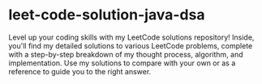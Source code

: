 # leet-code-solution-java-dsa
Level up your coding skills with my LeetCode solutions repository!  Inside, you'll find my detailed solutions to various LeetCode problems, complete with a step-by-step breakdown of my thought process, algorithm, and implementation. Use my solutions to compare with your own or as a reference to guide you to the right answer.
